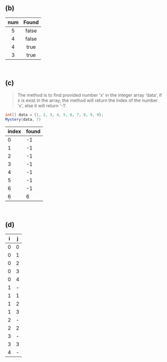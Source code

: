 ## (b)

| num  | Found |
| :--: | :---: |
|  5   | false |
|  4   | false |
|  4   | true  |
|  3   | true  |

&nbsp;

## (c)

> The method is to find provided number 'x' in the integer array 'data', if x is exist in the array, the method will return the index of the number 'x', else it will return '-1'.



```c#
int[] data = {1, 2, 3, 4, 5, 6, 7, 8, 9, 0};
Mystery(data, 7)

```





| index | found |
| ----- | ----- |
| 0     | -1    |
| 1     | -1    |
| 2     | -1    |
| 3     | -1    |
| 4     | -1    |
| 5     | -1    |
| 6     | -1    |
| 6     | 6     |

&nbsp;

## (d)

| i    | j    |
| ---- | ---- |
| 0    | 0    |
| 0    | 1    |
| 0    | 2    |
| 0    | 3    |
| 0    | 4    |
| 1    | -    |
| 1    | 1    |
| 1    | 2    |
| 1    | 3    |
| 2    | -    |
| 2    | 2    |
| 3    | -    |
| 3    | 3    |
| 4    | -    |

